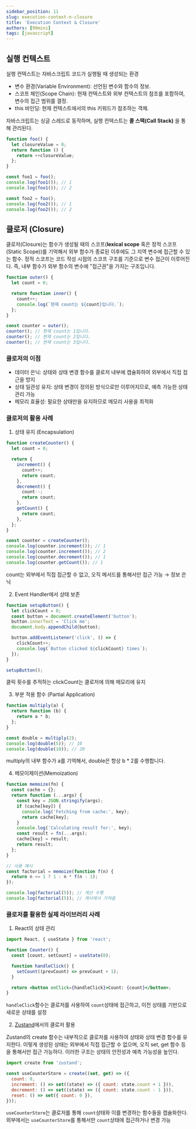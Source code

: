 ```yaml
---
sidebar_position: 11
slug: execution-context-n-closure
title: 'Execution Context & Closure'
authors: [99mini]
tags: [javascript]
---
```


## 실행 컨텍스트

실행 컨텍스트는 자바스크립트 코드가 실행될 때 생성되는 환경

- 변수 환경(Variable Environment): 선언된 변수와 함수의 정보.
- 스코프 체인(Scope Chain): 현재 컨텍스트와 외부 컨텍스트의 참조를 포함하여, 변수의 접근 범위를 결정.
- this 바인딩: 현재 컨텍스트에서의 this 키워드가 참조하는 객체.​

자바스크립트는 싱글 스레드로 동작하며, 실행 컨텍스트는 **콜 스택(Call Stack)** 을 통해 관리된다.

```javascript title="execution-context.js"
function foo() {
  let closureValue = 0;
  return function () {
    return ++closureValue;
  };
}

const foo1 = foo();
console.log(foo1()); // 1
console.log(foo1()); // 2

const foo2 = foo();
console.log(foo2()); // 1
console.log(foo2()); // 2
```

## 클로저 (Closure)

클로저(Closure)는 함수가 생성될 때의 스코프(**lexical scope** 혹은 정적 스코프(Static Scope))를 기억해서 외부 함수가 종료된 이후에도 그 지역 변수에 접근할 수 있는 함수.
정적 스코프는 코드 작성 시점의 스코프 구조를 기준으로 변수 접근이 이루어진다.
즉, 내부 함수가 외부 함수의 변수에 "접근권"을 가지는 구조입니다.

```javascript title="closure.js"
function outer() {
  let count = 0;

  return function inner() {
    count++;
    console.log(`현재 count는 ${count}입니다.`);
  };
}

const counter = outer();
counter(); // 현재 count는 1입니다.
counter(); // 현재 count는 2입니다.
counter(); // 현재 count는 3입니다.
```

### 클로저의 이점

- 데이터 은닉: 상태와 상태 변경 함수를 클로저 내부에 캡슐화하여 외부에서 직접 접근을 방지
- 상태 일관성 유지: 상태 변경이 정의된 방식으로만 이루어지므로, 예측 가능한 상태 관리 가능
- 메모리 효율성: 필요한 상태만을 유지하므로 메모리 사용을 최적화

### 클로저의 활용 사례

1. 상태 유지 (Encapsulation)

```javascript title="encapsulation.js"
function createCounter() {
  let count = 0;

  return {
    increment() {
      count++;
      return count;
    },
    decrement() {
      count--;
      return count;
    },
    getCount() {
      return count;
    },
  };
}

const counter = createCounter();
console.log(counter.increment()); // 1
console.log(counter.increment()); // 2
console.log(counter.decrement()); // 1
console.log(counter.getCount()); // 1
```

count는 외부에서 직접 접근할 수 없고, 오직 메서드를 통해서만 접근 가능 → 정보 은닉

2. Event Handler에서 상태 보존

```javascript title="click-count-button.js"
function setupButton() {
  let clickCount = 0;
  const button = document.createElement('button');
  button.innerText = 'Click me';
  document.body.appendChild(button);

  button.addEventListener('click', () => {
    clickCount++;
    console.log(`Button clicked ${clickCount} times`);
  });
}

setupButton();
```

클릭 횟수를 추적하는 clickCount는 클로저에 의해 메모리에 유지

3. 부분 적용 함수 (Partial Application)

```javascript title="multiply.js"
function multiply(a) {
  return function (b) {
    return a * b;
  };
}

const double = multiply(2);
console.log(double(5)); // 10
console.log(double(10)); // 20
```

multiply의 내부 함수가 a를 기억해서, double은 항상 b \* 2를 수행합니다.

4. 메모이제이션(Memoization)

```javascript title="memoization.js"
function memoize(fn) {
  const cache = {};
  return function (...args) {
    const key = JSON.stringify(args);
    if (cache[key]) {
      console.log('Fetching from cache:', key);
      return cache[key];
    }
    console.log('Calculating result for:', key);
    const result = fn(...args);
    cache[key] = result;
    return result;
  };
}

// 사용 예시
const factorial = memoize(function f(n) {
  return n <= 1 ? 1 : n * f(n - 1);
});

console.log(factorial(5)); // 계산 수행
console.log(factorial(5)); // 캐시에서 가져옴
```

### 클로저를 활용한 실제 라이브러리 사례

1. React의 상태 관리

```jsx title="use-state.jsx"
import React, { useState } from 'react';

function Counter() {
  const [count, setCount] = useState(0);

  function handleClick() {
    setCount((prevCount) => prevCount + 1);
  }

  return <button onClick={handleClick}>Count: {count}</button>;
}
```

`handleClick`함수는 클로저를 사용하여 `count`상태에 접근하고, 이전 상태를 기반으로 새로운 상태를 설정

2. [Zustand](https://github.com/pmndrs/zustand)에서의 클로저 활용

Zustand의 create 함수는 내부적으로 클로저를 사용하여 상태와 상태 변경 함수를 유지한다.
이렇게 생성된 상태는 외부에서 직접 접근할 수 없으며, 오직 set, get 함수 등을 통해서만 접근 가능하다.
이러한 구조는 상태의 안전성과 예측 가능성을 높인다.

```javascript title="zustand-example.js"
import create from 'zustand';

const useCounterStore = create((set, get) => ({
  count: 0,
  increment: () => set((state) => ({ count: state.count + 1 })),
  decrement: () => set((state) => ({ count: state.count - 1 })),
  reset: () => set({ count: 0 }),
}));
```

`useCounterStore`는 클로저를 통해 `count`상태와 이를 변경하는 함수들을 캡슐화한다.
외부에서는 `useCounterStore`를 통해서만 `count`상태에 접근하거나 변경 가능
